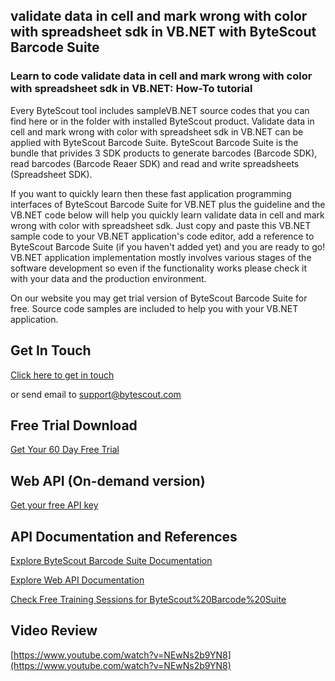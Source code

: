 ## validate data in cell and mark wrong with color with spreadsheet sdk in VB.NET with ByteScout Barcode Suite

### Learn to code validate data in cell and mark wrong with color with spreadsheet sdk in VB.NET: How-To tutorial

Every ByteScout tool includes sampleVB.NET source codes that you can find here or in the folder with installed ByteScout product. Validate data in cell and mark wrong with color with spreadsheet sdk in VB.NET can be applied with ByteScout Barcode Suite. ByteScout Barcode Suite is the bundle that privides 3  SDK products to generate barcodes (Barcode SDK), read barcodes (Barcode Reaer SDK) and read and write spreadsheets (Spreadsheet SDK).

If you want to quickly learn then these fast application programming interfaces of ByteScout Barcode Suite for VB.NET plus the guideline and the VB.NET code below will help you quickly learn validate data in cell and mark wrong with color with spreadsheet sdk.  Just copy and paste this VB.NET sample code to your VB.NET application's code editor, add a reference to ByteScout Barcode Suite (if you haven't added yet) and you are ready to go! VB.NET application implementation mostly involves various stages of the software development so even if the functionality works please check it with your data and the production environment.

On our website you may get trial version of ByteScout Barcode Suite for free. Source code samples are included to help you with your VB.NET application.

## Get In Touch

[Click here to get in touch](https://bytescout.zendesk.com/hc/en-us/requests/new?subject=ByteScout%20Barcode%20Suite%20Question)

or send email to [support@bytescout.com](mailto:support@bytescout.com?subject=ByteScout%20Barcode%20Suite%20Question) 

## Free Trial Download

[Get Your 60 Day Free Trial](https://bytescout.com/download/web-installer?utm_source=github-readme)

## Web API (On-demand version)

[Get your free API key](https://pdf.co/documentation/api?utm_source=github-readme)

## API Documentation and References

[Explore ByteScout Barcode Suite Documentation](https://bytescout.com/documentation/index.html?utm_source=github-readme)

[Explore Web API Documentation](https://pdf.co/documentation/api?utm_source=github-readme)

[Check Free Training Sessions for ByteScout%20Barcode%20Suite](https://academy.bytescout.com/)

## Video Review

[https://www.youtube.com/watch?v=NEwNs2b9YN8](https://www.youtube.com/watch?v=NEwNs2b9YN8)